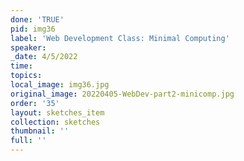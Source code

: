 ```yaml
---
done: 'TRUE'
pid: img36
label: 'Web Development Class: Minimal Computing'
speaker:
_date: 4/5/2022
time:
topics:
local_image: img36.jpg
original_image: 20220405-WebDev-part2-minicomp.jpg
order: '35'
layout: sketches_item
collection: sketches
thumbnail: ''
full: ''
---
```

